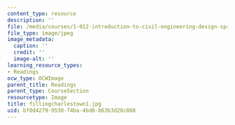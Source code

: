 ```yaml
---
content_type: resource
description: ''
file: /media/courses/1-012-introduction-to-civil-engineering-design-spring-2002/bf0d4279953074ba4bd0b63b3d28c868_fillingcharlestown1.jpg
file_type: image/jpeg
image_metadata:
  caption: ''
  credit: ''
  image-alt: ''
learning_resource_types:
- Readings
ocw_type: OCWImage
parent_title: Readings
parent_type: CourseSection
resourcetype: Image
title: fillingcharlestown1.jpg
uid: bf0d4279-9530-74ba-4bd0-b63b3d28c868
---
```

